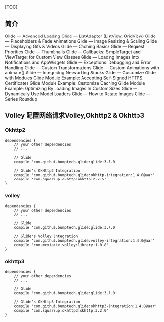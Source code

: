 [TOC]

## 简介

Glide — Advanced Loading
Glide — ListAdapter (ListView, GridView)
Glide — Placeholders & Fade Animations
Glide — Image Resizing & Scaling
Glide — Displaying Gifs & Videos
Glide — Caching Basics
Glide — Request Priorities
Glide — Thumbnails
Glide — Callbacks: SimpleTarget and ViewTarget for Custom View Classes
Glide — Loading Images into Notifications and AppWidgets
Glide — Exceptions: Debugging and Error Handling
Glide — Custom Transformations
Glide — Custom Animations with animate()
Glide — Integrating Networking Stacks
Glide — Customize Glide with Modules
Glide Module Example: Accepting Self-Signed HTTPS Certificates
Glide Module Example: Customize Caching
Glide Module Example: Optimizing By Loading Images In Custom Sizes
Glide — Dynamically Use Model Loaders
Glide — How to Rotate Images
Glide — Series Roundup

## Volley 配置网络请求Volley,Okhttp2 & Okhttp3

### Okhttp2
```
dependencies {  
    // your other dependencies
    // ...

    // Glide
    compile 'com.github.bumptech.glide:glide:3.7.0'

    // Glide's OkHttp2 Integration 
    compile 'com.github.bumptech.glide:okhttp-integration:1.4.0@aar'
    compile 'com.squareup.okhttp:okhttp:2.7.5'
}
```

### volley
```
dependencies {  
    // your other dependencies
    // ...

    // Glide
    compile 'com.github.bumptech.glide:glide:3.7.0'

    // Glide's Volley Integration 
    compile 'com.github.bumptech.glide:volley-integration:1.4.0@aar'
    compile 'com.mcxiaoke.volley:library:1.0.8'
}
```

### okhttp3

```
dependencies {  
    // your other dependencies
    // ...

    // Glide
    compile 'com.github.bumptech.glide:glide:3.7.0'

    // Glide's OkHttp3 Integration 
    compile 'com.github.bumptech.glide:okhttp3-integration:1.4.0@aar'
    compile 'com.squareup.okhttp3:okhttp:3.2.0'
}
```

